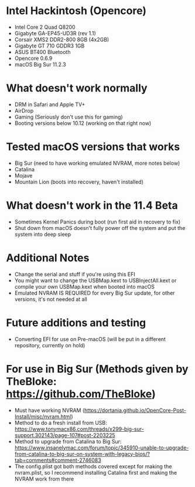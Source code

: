 # Intel Hackintosh (Opencore)
- Intel Core 2 Quad Q8200
- Gigabyte GA-EP45-UD3R (rev 1.1)
- Corsair XMS2 DDR2-800 8GB (4x2GB)
- Gigabyte GT 710 GDDR3 1GB
- ASUS BT400 Bluetooth
- Opencore 0.6.9
- macOS Big Sur 11.2.3

# What doesn't work normally
- DRM in Safari and Apple TV+
- AirDrop
- Gaming (Seriously don't use this for gaming)
- Booting versions below 10.12 (working on that right now)

# Tested macOS versions that works
- Big Sur (need to have working emulated NVRAM, more notes below)
- Catalina
- Mojave
- Mountain Lion (boots into recovery, haven't installed)

# What doesn't work in the 11.4 Beta
- Sometimes Kernel Panics during boot (run first aid in recovery to fix)
- Shut down from macOS doesn't fully power off the system and put the system into deep sleep

# Additional Notes
- Change the serial and stuff if you're using this EFI
- You might want to change the USBMap.kext to USBInjectAll.kext or compile your own USBMap.kext when booted into macOS
- Emulated NVRAM IS REQUIRED for every Big Sur update, for other versions, it's not needed at all

# Future additions and testing
- Converting EFI for use on Pre-macOS (will be put in a different repository, currently on hold)

# For use in Big Sur (Methods given by TheBloke: https://github.com/TheBloke)
- Must have working NVRAM (https://dortania.github.io/OpenCore-Post-Install/misc/nvram.html)
- Method to do a fresh install from USB: https://www.tonymacx86.com/threads/x299-big-sur-support.302143/page-107#post-2203225
- Method to upgrade from Catalina to Big Sur: https://www.insanelymac.com/forum/topic/345910-unable-to-upgrade-from-catalina-to-big-sur-on-system-with-legacy-bios/?tab=comments#comment-2746083
- The config.plist got both methods covered except for making the nvram.plist, so I recommend installing Catalina first and making the NVRAM work from there
